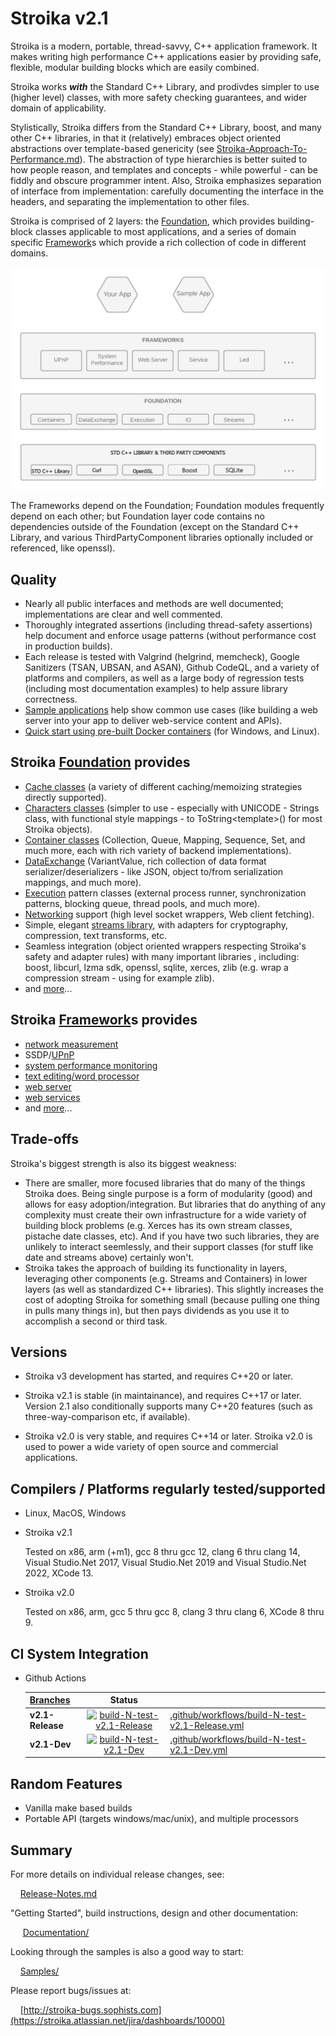 ﻿# Stroika v2.1

Stroika is a modern, portable, thread-savvy, C++ application framework. It makes writing high performance C++ applications easier by providing safe, flexible, modular building blocks which are easily combined.

Stroika works ***with*** the Standard C++ Library, and prodivdes simpler to use (higher level) classes, with more safety checking guarantees, and wider domain of applicability.

Stylistically, Stroika differs from the Standard C++ Library, boost, and many other C++ libraries, in that it (relatively) embraces object oriented abstractions over template-based genericity (see [Stroika-Approach-To-Performance.md](Documentation/Stroika-Approach-To-Performance.md)). The abstraction of type hierarchies is better suited to how people reason, and templates and concepts - while powerful - can be fiddly and obscure programmer intent. Also, Stroika emphasizes separation of interface from implementation: carefully documenting the interface in the headers, and separating the implementation to other files.

Stroika is comprised of 2 layers: the [Foundation](Library/Sources/Stroika/Foundation/ReadMe.md), which provides building-block classes applicable to most applications, and a series of domain specific [Framework](Library/Sources/Stroika/Frameworks/ReadMe.md)s which provide a rich collection of code in different domains.

![alt text](Documentation/Images/AppLayersBlockDiagram.png "Title")

The Frameworks depend on the Foundation; Foundation modules frequently depend on each other; but Foundation layer code contains no dependencies outside of the Foundation (except on the Standard C++ Library, and various ThirdPartyComponent libraries optionally included or referenced, like openssl).

## Quality

- Nearly all public interfaces and methods are well documented; implementations are clear and well commented.
- Thoroughly integrated assertions (including thread-safety assertions) help document and enforce usage patterns (without performance cost in production builds).
- Each release is tested with Valgrind (helgrind, memcheck), Google Sanitizers (TSAN, UBSAN, and ASAN), Github CodeQL, and a variety of platforms and compilers, as well as a large body of regression tests (including most documentation examples) to help assure library correctness.
- [Sample applications](Samples/ReadMe.md) help show common use cases (like building a web server into your app to deliver web-service content and APIs).
- [Quick start using pre-built Docker containers](/Documentation/Building%20Stroika.md#build-with-docker) (for Windows, and Linux).

## Stroika [Foundation](Library/Sources/Stroika/Foundation/ReadMe.md) provides

- [Cache classes](Library/Sources/Stroika/Foundation/Cache/ReadMe.md) (a variety of different caching/memoizing strategies directly supported).
- [Characters classes](Library/Sources/Stroika/Foundation/Characters/ReadMe.md) (simpler to use - especially with UNICODE - Strings class, with functional style mappings - to ToString\<template\>() for most Stroika objects).
- [Container classes](Library/Sources/Stroika/Foundation/Containers/ReadMe.md) (Collection, Queue, Mapping, Sequence, Set, and much more, each with rich variety of backend implementations).
- [DataExchange](Library/Sources/Stroika/Foundation/DataExchange/ReadMe.md) (VariantValue, rich collection of data format serializer/deserializers - like JSON, object to/from serialization mappings, and much more).
- [Execution](Library/Sources/Stroika/Foundation/Execution/ReadMe.md) pattern classes (external process runner, synchronization patterns, blocking queue, thread pools, and much more).
- [Networking](Library/Sources/Stroika/Foundation/IO/Network/ReadMe.md) support (high level socket wrappers, Web client fetching).
- Simple, elegant [streams library](Library/Sources/Stroika/Foundation/Streams/ReadMe.md), with adapters for cryptography, compression, text transforms, etc.
- Seamless integration (object oriented wrappers respecting Stroika's safety and adapter rules) with many important libraries , including: boost, libcurl, lzma sdk, openssl, sqlite, xerces, zlib (e.g. wrap a compression stream - using for example zlib).
- and [more](Library/Sources/Stroika/Foundation/ReadMe.md)...

## Stroika [Framework](Library/Sources/Stroika/Frameworks/ReadMe.md)s provides

- [network measurement](Library/Sources/Stroika/Frameworks/NetworkMonitor/ReadMe.md)
- SSDP/[UPnP](Library/Sources/Stroika/Frameworks/UPnP/ReadMe.md)
- [system performance monitoring](Library/Sources/Stroika/Frameworks/SystemPerformance/ReadMe.md)
- [text editing/word processor](Library/Sources/Stroika/Frameworks/Led/ReadMe.md)
- [web server](Library/Sources/Stroika/Frameworks/WebServer/ReadMe.md)
- [web services](Library/Sources/Stroika/Frameworks/WebService/ReadMe.md)
- and [more](Library/Sources/Stroika/Frameworks/ReadMe.md)...

## Trade-offs

Stroika's biggest strength is also its biggest weakness:

- There are smaller, more focused libraries that do many of the things Stroika does. Being single purpose is a form of modularity (good) and allows for easy adoption/integration. But libraries that do anything of any complexity must create their own infrastructure for a wide variety of building block problems (e.g. Xerces has its own stream classes, pistache date classes, etc). And if you have two such libraries, they are unlikely to interact seemlessly, and their support classes (for stuff like date and streams above) certainly won't.
- Stroika takes the approach of building its functionality in layers, leveraging other components (e.g. Streams and Containers) in lower layers (as well as standardized C++ libraries). This slightly increases the cost of adopting Stroika for something small (because pulling one thing in pulls many things in), but then pays dividends as you use it to accomplish a second or third task.

## Versions

- Stroika v3 development has started, and requires C++20 or later.

- Stroika v2.1 is stable (in maintainance), and requires C++17 or later. Version 2.1 also conditionally supports many C++20 features (such as three-way-comparison etc, if available).

- Stroika v2.0 is very stable, and requires C++14 or later. Stroika v2.0 is used to power a wide variety of open source and commercial applications.

## Compilers / Platforms regularly tested/supported

- Linux, MacOS, Windows

- Stroika v2.1

  Tested on x86, arm (+m1), gcc 8 thru gcc 12, clang 6 thru clang 14, Visual Studio.Net 2017, Visual Studio.Net 2019 and Visual Studio.Net 2022, XCode 13.

- Stroika v2.0

  Tested on x86, arm, gcc 5 thru gcc 8, clang 3 thru clang 6, XCode 8 thru 9.

## CI System Integration

- Github Actions

  | [Branches](https://github.com/SophistSolutions/Stroika) |                                                                                                                               Status                                                                                                                                |                                                                                                    |
  | :------------------------------------------------------ | :-----------------------------------------------------------------------------------------------------------------------------------------------------------------------------------------------------------------------------------------------------------------: | :------------------------------------------------------------------------------------------------- |
  | **v2.1-Release**                                        | [![build-N-test-v2.1-Release](https://github.com/SophistSolutions/Stroika/workflows/build-N-test-v2.1-Release/badge.svg?branch=v2.1-Release)](https://github.com/SophistSolutions/Stroika/actions?query=workflow%3Abuild-N-test-v2.1-Release+branch%3Av2.1-Release) | [.github/workflows/build-N-test-v2.1-Release.yml](.github/workflows/build-N-test-v2.1-Release.yml) |
  | **v2.1-Dev**                                            |           [![build-N-test-v2.1-Dev](https://github.com/SophistSolutions/Stroika/workflows/build-N-test-v2.1-Dev/badge.svg?branch=v2.1-Dev)](https://github.com/SophistSolutions/Stroika/actions?query=workflow%3Abuild-N-test-v2.1-Dev+branch%3Av2.1-Dev)           | [.github/workflows/build-N-test-v2.1-Dev.yml](.github/workflows/build-N-test-v2.1-Dev.yml)         |

## Random Features

- Vanilla make based builds
- Portable API (targets windows/mac/unix), and multiple processors

## Summary

For more details on individual release changes, see:

&nbsp;&nbsp;&nbsp;&nbsp;[Release-Notes.md](Release-Notes.md)

"Getting Started", build instructions, design and other documentation:

&nbsp;&nbsp;&nbsp;&nbsp; [Documentation/](Documentation/ReadMe.md)

Looking through the samples is also a good way to start:

&nbsp;&nbsp;&nbsp;&nbsp;[Samples/](Samples/ReadMe.md)

Please report bugs/issues at:

&nbsp;&nbsp;&nbsp;&nbsp;[http://stroika-bugs.sophists.com](https://stroika.atlassian.net/jira/dashboards/10000)
